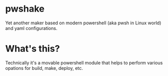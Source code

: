 # pwshake
Yet another maker based on modern powershell (aka pwsh in Linux world) and yaml configurations.

# What's this?
Technically it's a movable powershell module that helps to perform various opations for build, make, deploy, etc.


